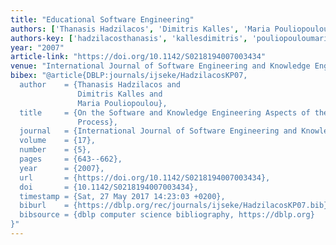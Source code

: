 ```yaml
---
title: "Educational Software Engineering"
authors: ['Thanasis Hadzilacos', 'Dimitris Kalles', 'Maria Pouliopoulou']
authors-key: ['hadzilacosthanasis', 'kallesdimitris', 'pouliopouloumaria']
year: "2007"
article-link: "https://doi.org/10.1142/S0218194007003434"
venue: "International Journal of Software Engineering and Knowledge Engineering"
bibex: "@article{DBLP:journals/ijseke/HadzilacosKP07,
  author    = {Thanasis Hadzilacos and
               Dimitris Kalles and
               Maria Pouliopoulou},
  title     = {On the Software and Knowledge Engineering Aspects of the Educational
               Process},
  journal   = {International Journal of Software Engineering and Knowledge Engineering},
  volume    = {17},
  number    = {5},
  pages     = {643--662},
  year      = {2007},
  url       = {https://doi.org/10.1142/S0218194007003434},
  doi       = {10.1142/S0218194007003434},
  timestamp = {Sat, 27 May 2017 14:23:03 +0200},
  biburl    = {https://dblp.org/rec/journals/ijseke/HadzilacosKP07.bib},
  bibsource = {dblp computer science bibliography, https://dblp.org}
}"
---
```

